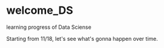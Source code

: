 # welcome_DS
learning progress of Data Sciense

Starting from 11/18, let's see what's gonna happen over time.
